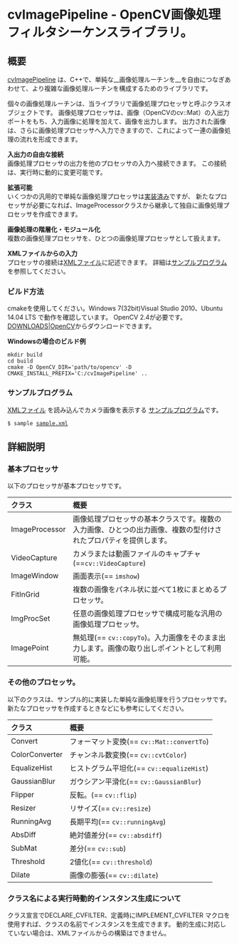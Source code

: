 # cvImagePipeline - OpenCV画像処理フィルタシーケンスライブラリ。

## 概要

[cvImagePipeline](https://github.com/takamin/cvImagePipeline)
は、C++で、単純な__画像処理ルーチンを__を自由につなぎあわせて、より複雑な画像処理ルーチンを構成するためのライブラリです。

個々の画像処理ルーチンは、当ライブラリで画像処理プロセッサと呼ぶクラスオブジェクトです。
画像処理プロセッサは、画像（OpenCVのcv::Mat）の入出力ポートをもち、入力画像に処理を加えて、画像を出力します。
出力された画像は、さらに画像処理プロセッサへ入力できますので、これによって一連の画像処理の流れを形成できます。

__入出力の自由な接続__  
画像処理プロセッサの出力を他のプロセッサの入力へ接続できます。
この接続は、実行時に動的に変更可能です。

__拡張可能__  
いくつかの汎用的で単純な画像処理プロセッサは[実装済み](#processor)ですが、
新たなプロセッサが必要になれば、ImageProcessorクラスから継承して独自に画像処理プロセッサを作成できます。

__画像処理の階層化・モジュール化__  
複数の画像処理プロセッサを、ひとつの画像処理プロセッサとして扱えます。

__XMLファイルからの入力__  
プロセッサの接続は[XMLファイル](https://github.com/takamin/cvImageBlock/blob/master/sample/sample.xml)に記述できます。
詳細は[サンプルプログラム](#sample)を参照してください。

### ビルド方法

cmakeを使用してください。Windows 7(32bit)Visual Studio 2010、Ubuntu 14.04 LTS で動作を確認しています。
OpenCV 2.4が必要です。[DOWNLOADS|OpenCV](http://opencv.org/downloads.html)からダウンロードできます。

__Windowsの場合のビルド例__
```
mkdir build
cd build
cmake -D OpenCV_DIR='path/to/opencv' -D CMAKE_INSTALL_PREFIX='C:/cvImagePipeline' ..
```

### <a name="sample"></a>サンプルプログラム

[XMLファイル](https://github.com/takamin/cvImageBlock/blob/master/sample/sample.xml)
を読み込んでカメラ画像を表示する
[サンプルプログラム](https://github.com/takamin/cvImageBlock/blob/master/sample/capture.cpp)です。

`$ sample `[`sample.xml`](https://github.com/takamin/cvImageBlock/blob/master/sample/sample.xml)


## 詳細説明

### <a name="processors"></a>基本プロセッサ

以下のプロセッサが基本プロセッサです。

|クラス				|概要															|
|:---				|:--															|
| ImageProcessor    | 画像処理プロセッサの基本クラスです。複数の入力画像、ひとつの出力画像、複数の型付けされたプロパティを提供します。                          |
| VideoCapture		| カメラまたは動画ファイルのキャプチャ(==`cv::VideoCapture`)	|
| ImageWindow		| 画面表示(== `imshow`)	|
| FitInGrid			| 複数の画像をパネル状に並べて1枚にまとめるプロセッサ。	|
| ImgProcSet		| 任意の画像処理プロセッサで構成可能な汎用の画像処理プロセッサ。	|
| ImagePoint		| 無処理(== `cv::copyTo`)。入力画像をそのまま出力します。画像の取り出しポイントとして利用可能。	|

### その他のプロセッサ。

以下のクラスは、サンプル的に実装した単純な画像処理を行うプロセッサです。新たなプロセッサを作成するときなどにも参考にしてください。

|クラス				|概要															|
|:---				|:--															|
| Convert			| フォーマット変換(== `cv::Mat::convertTo`)	| 
| ColorConverter	| チャンネル数変換(== `cv::cvtColor`)	|
| EqualizeHist		| ヒストグラム平坦化(== `cv::equalizeHist`)	|
| GaussianBlur		| ガウシアン平滑化(== `cv::GaussianBlur`)	|
| Flipper			| 反転。(== `cv::flip`)	|
| Resizer			| リサイズ(== `cv::resize`)	|
| RunningAvg		| 長期平均(== `cv::runningAvg`)	|
| AbsDiff			| 絶対値差分(== `cv::absdiff`)	|
| SubMat			| 差分(== `cv::sub`)	|
| Threshold			| 2値化(== `cv::threshold`)	|
| Dilate			| 画像の膨張(== `cv::dilate`)	|

### クラス名による実行時動的インスタンス生成について

クラス宣言でDECLARE_CVFILTER、定義時にIMPLEMENT_CVFILTER マクロを使用すれば、クラスの名前でインスタンスを生成できます。
動的生成に対応していない場合は、XMLファイルからの構築はできません。

